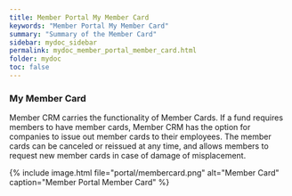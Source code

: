 ```yaml
---
title: Member Portal My Member Card
keywords: "Member Portal My Member Card"
summary: "Summary of the Member Card"
sidebar: mydoc_sidebar
permalink: mydoc_member_portal_member_card.html
folder: mydoc
toc: false
---
```


### My Member Card

Member CRM carries the functionality of Member Cards. If a fund requires members to have member cards, Member CRM has the option for companies to issue out member cards to their employees. The member cards can be canceled or reissued at any time, and allows members to request new member cards in case of damage of misplacement.

{% include image.html file="portal/membercard.png" alt="Member Card" caption="Member Portal Member Card" %}
